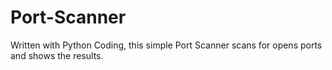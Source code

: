 # Port-Scanner

Written with Python Coding, this simple Port Scanner scans for opens ports and shows the results.
